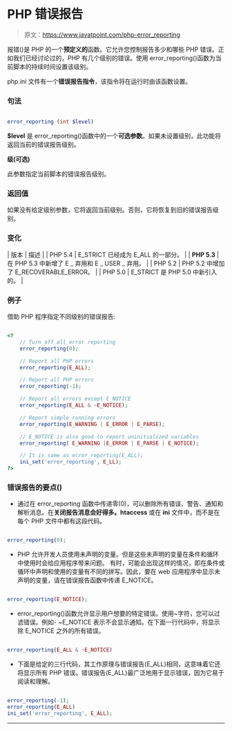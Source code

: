# PHP 错误报告

> 原文：<https://www.javatpoint.com/php-error_reporting>

报错()是 PHP 的一个**预定义的**函数。它允许您控制报告多少和哪些 PHP 错误。正如我们已经讨论过的，PHP 有几个级别的错误。使用 error_reporting()函数为当前脚本的持续时间设置该级别。

php.ini 文件有一个**错误报告指令**，该指令将在运行时由该函数设置。

### 句法

```php

error_reporting (int $level)

```

**$level** 是 error_reporting()函数中的一个**可选参数**。如果未设置级别，此功能将返回当前的错误报告级别。

**级(可选)**

此参数指定当前脚本的错误报告级别。

### 返回值

如果没有给定级别参数，它将返回当前级别。否则，它将恢复到旧的错误报告级别。

### 变化

| 版本 | 描述 |
| PHP 5.4 | E_STRICT 已经成为 E_ALL 的一部分。 |
| **PHP 5.3** | 在 PHP 5.3 中新增了 E _ 弃用和 E _ USER _ 弃用。 |
| PHP 5.2 | PHP 5.2 中增加了 E_RECOVERABLE_ERROR。 |
| PHP 5.0 | E_STRICT 是 PHP 5.0 中新引入的。 |

### 例子

借助 PHP 程序指定不同级别的错误报告:

```php

<?
	// Turn off all error reporting
	error_reporting(0);

	// Report all PHP errors 
	error_reporting(E_ALL);

	// Report all PHP errors
	error_reporting(-1);

	// Report all errors except E_NOTICE	
	error_reporting(E_ALL & ~E_NOTICE);

	// Report simple running errors
	error_reporting(E_WARNING | E_ERROR | E_PARSE);

	// E_NOTICE is also good to report uninitialized variables
	error_reporting( E_WARNING |E_ERROR | E_PARSE | E_NOTICE);

	// It is same as error_reporting(E_ALL);
	ini_set('error_reporting', E_LL);	
?>

```

### 错误报告的要点()

*   通过在 error_reporting 函数中传递零(0)，可以删除所有错误、警告、通知和解析消息。在**关闭报告消息会好得多。htaccess** 或在 **ini** 文件中，而不是在每个 PHP 文件中都有这段代码。

```php

error_reporting(0);

```

*   PHP 允许开发人员使用未声明的变量。但是这些未声明的变量在条件和循环中使用时会给应用程序带来问题。
    有时，可能会出现这样的情况，即在条件或循环中声明和使用的变量有不同的拼写。因此，要在 web 应用程序中显示未声明的变量，请在错误报告函数中传递 E_NOTICE。

```php

error_reporting(E_NOTICE);

```

*   error_reporting()函数允许显示用户想要的特定错误。使用~字符，您可以过滤错误。例如- ~E_NOTICE 表示不会显示通知。在下面一行代码中，将显示除 E_NOTICE 之外的所有错误。

```php

error_reporting(E_ALL & ~E_NOTICE)

```

*   下面是给定的三行代码，其工作原理与错误报告(E_ALL)相同，这意味着它还将显示所有 PHP 错误。错误报告(E_ALL)最广泛地用于显示错误，因为它易于阅读和理解。

```php

error_reporting(-1);
error_reporting(E_ALL)
ini_set('error_reporting', E_ALL);

```

* * *